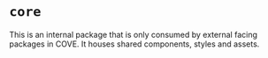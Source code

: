 # `core`

This is an internal package that is only consumed by external facing packages in COVE. It houses shared components, styles and assets.